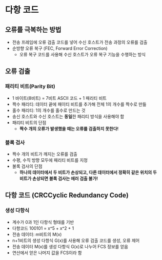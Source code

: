 # 다항 코드

## 오류를 극복하는 방법

- 전송 프레임에 오류 검출 코드를 넣어 수신 호스트가 전송 과정의 오류를 검출
- 순방향 오류 복구 (FEC, Forward Error Correction)
  - 오류 복구 코드를 사용해 수신 호스트가 오류 복구 기능을 수행하는 방식

## 오류 검출

### 패리티 비트(Parity Bit)

- 1 바이트(8비트) = 7비트 ASCII 코드 + 1 패리티 비트
- 짝수 패리티: 데이터 끝에 패이티 비트를 추가해 전체 1의 개수를 짝수로 만듦
- 홀수 패리티: 1의 개수를 홀수로 만드는 것
- 송신 호스트와 수신 호스트는 **동일**한 패리티 방식을 사용해야 함
- 패리티 비트의 단점
  - **짝수 개의 오류가 발생했을 때는 오류를 검출하지 못한다!**

### 블록 검사

- 짝수 개의 비트가 깨지는 오류를 검출
- 수평, 수직 방향 모두에 패리티 비트를 지정
- 불록 검사의 단점
  - **하나의 데이터에서 두 비트가 손상되고, 다른 데이터에서 정확히 같은 위치의 두 비트가 손상되면 블록 검사는 에러 검출 불가!**

## 다항 코드 (CRCCyclic Redundancy Code)

### 생성 다항식

- 계수가 0과 1인 다항식 형태를 기반
- 다항코드 100101 = x^5 + x^2 + 1
- 전송 데이터: m비트의 M(x)
- n+1비트의 생성 다항식 G(x)를 사용해 오류 검출 코드를 생성, 오류 제어
- 전송 데이터 M(x)를 생성 다항식 G(x)로 나누어 FCS 정보를 얻음
- 연산에서 얻은 나머지 값을 FCS이라 함

